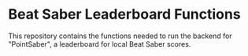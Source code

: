 # Beat Saber Leaderboard Functions
This repository contains the functions needed to run the backend for "PointSaber", a leaderboard for local Beat Saber scores.
